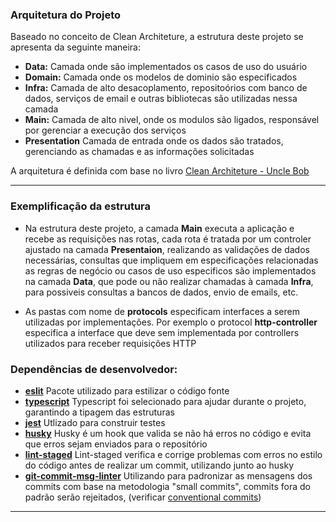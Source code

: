 ### Arquitetura do Projeto

Baseado no conceito de Clean Architeture, a estrutura deste projeto se apresenta da seguinte maneira:

 - **Data:**
Camada onde são implementados os casos de uso do usuário
 - **Domain:**
Camada onde os modelos de dominio são especificados
 - **Infra:**
Camada de alto desacoplamento, repositoórios com banco de dados, serviços de email e outras bibliotecas são utilizadas nessa camada
 - **Main:**
Camada de alto nivel, onde os modulos são ligados, responsável por gerenciar a execução dos serviços
 - **Presentation**
Camada de entrada onde os dados são tratados, gerenciando as chamadas e as informações solicitadas

A arquitetura é definida com base no livro [Clean Architeture - Uncle Bob](https://blog.cleancoder.com/uncle-bob/2012/08/13/the-clean-architecture.html)
***

### Exemplificação da estrutura

 - Na estrutura deste projeto, a camada **Main** executa a aplicação e recebe as requisições nas rotas, cada rota é tratada por um controler ajustado na camada **Presentaion**, realizando as validações de dados necessárias, consultas que impliquem em especificações relacionadas as regras de negócio ou casos de uso especificos são implementados na camada **Data**, que pode ou não realizar chamadas à camada **Infra**, para possiveis consultas a bancos de dados, envio de emails, etc.
 
 - As pastas com nome de **protocols** especificam interfaces a serem utilizadas por implementações. Por exemplo o protocol **http-controller** especifica a interface que deve sem implementada por controllers utilizados para receber requisições HTTP


### Dependências de desenvolvedor:

 - [**eslit**](https://eslint.org/)
 Pacote utilizado para estilizar o código fonte
 - [**typescript**](https://www.typescriptlang.org/)
 Typescript foi selecionado para ajudar durante o projeto, garantindo a tipagem das estruturas
 - [**jest**](https://jestjs.io/)
 Utlizado para construir testes
 - [**husky**](https://www.npmjs.com/package/husky)
 Husky é um hook que valida se não há erros no código e evita que erros sejam enviados para o repositório
 - [**lint-staged**](https://github.com/okonet/lint-staged)
 Lint-staged verifica e corrige problemas com erros no estilo do código antes de realizar um commit, utilizando junto ao husky
 - [**git-commit-msg-linter**](https://www.npmjs.com/package/git-commit-msg-linter)
 Utilizando para padronizar as mensagens dos commits com base na metodologia "small commits", commits fora do padrão serão rejeitados, (verificar [conventional commits](https://www.conventionalcommits.org/pt-br/v1.0.0-beta.4/))

***
